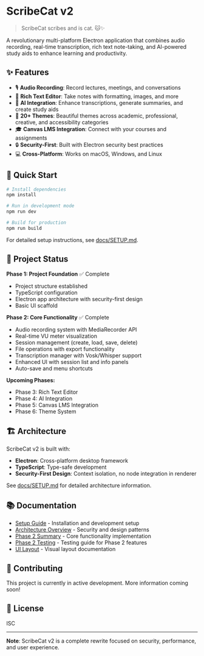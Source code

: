 # ScribeCat v2

> ScribeCat scribes and is cat. 🐱✨

A revolutionary multi-platform Electron application that combines audio recording, real-time transcription, rich text note-taking, and AI-powered study aids to enhance learning and productivity.

## ✨ Features

- 🎙️ **Audio Recording**: Record lectures, meetings, and conversations
- 📝 **Rich Text Editor**: Take notes with formatting, images, and more
- 🤖 **AI Integration**: Enhance transcriptions, generate summaries, and create study aids
- 🎨 **20+ Themes**: Beautiful themes across academic, professional, creative, and accessibility categories
- 🎓 **Canvas LMS Integration**: Connect with your courses and assignments
- 🔒 **Security-First**: Built with Electron security best practices
- 💻 **Cross-Platform**: Works on macOS, Windows, and Linux

## 🚀 Quick Start

```bash
# Install dependencies
npm install

# Run in development mode
npm run dev

# Build for production
npm run build
```

For detailed setup instructions, see [docs/SETUP.md](docs/SETUP.md).

## 📁 Project Status

**Phase 1: Project Foundation** ✅ Complete
- Project structure established
- TypeScript configuration
- Electron app architecture with security-first design
- Basic UI scaffold

**Phase 2: Core Functionality** ✅ Complete
- Audio recording system with MediaRecorder API
- Real-time VU meter visualization
- Session management (create, load, save, delete)
- File operations with export functionality
- Transcription manager with Vosk/Whisper support
- Enhanced UI with session list and info panels
- Auto-save and menu shortcuts

**Upcoming Phases:**
- Phase 3: Rich Text Editor
- Phase 4: AI Integration
- Phase 5: Canvas LMS Integration
- Phase 6: Theme System

## 🏗️ Architecture

ScribeCat v2 is built with:
- **Electron**: Cross-platform desktop framework
- **TypeScript**: Type-safe development
- **Security-First Design**: Context isolation, no node integration in renderer

See [docs/SETUP.md](docs/SETUP.md) for detailed architecture information.

## 📚 Documentation

- [Setup Guide](docs/SETUP.md) - Installation and development setup
- [Architecture Overview](docs/SETUP.md#architecture) - Security and design patterns
- [Phase 2 Summary](docs/PHASE2_SUMMARY.md) - Core functionality implementation
- [Phase 2 Testing](PHASE2_TESTING.md) - Testing guide for Phase 2 features
- [UI Layout](docs/PHASE2_UI_LAYOUT.md) - Visual layout documentation

## 🤝 Contributing

This project is currently in active development. More information coming soon!

## 📄 License

ISC

---

**Note**: ScribeCat v2 is a complete rewrite focused on security, performance, and user experience.
